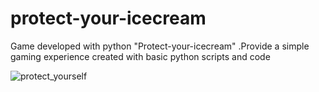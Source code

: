 # protect-your-icecream
Game developed with python "Protect-your-icecream" .Provide a simple gaming experience created with basic python scripts and code 

![protect_yourself](https://github.com/rupeshram013/protect-your-icecream/assets/94728392/66ee7a57-8abd-4338-bd55-32a5dec810d7)
